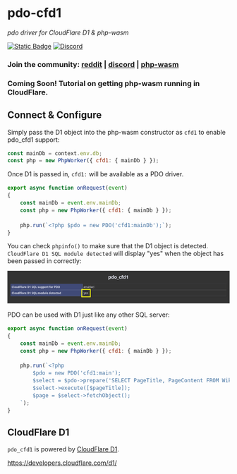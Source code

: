 # pdo-cfd1

*pdo driver for CloudFlare D1 & php-wasm*

[![Static Badge](https://img.shields.io/badge/reddit-always%20online-336699?style=for-the-badge&logo=reddit)](https://www.reddit.com/r/phpwasm/) [![Discord](https://img.shields.io/discord/1199824765666463835?style=for-the-badge&logo=discord&link=https%3A%2F%2Fdiscord.gg%2Fj8VZzju7gJ)](https://discord.gg/j8VZzju7gJ)

### Join the community: [reddit](https://www.reddit.com/r/phpwasm/) | [discord](https://discord.gg/j8VZzju7gJ) | [php-wasm](https://github.com/seanmorris/php-wasm)

### Coming Soon! Tutorial on getting php-wasm running in CloudFlare.

## Connect & Configure

Simply pass the D1 object into the php-wasm constructor as `cfd1` to enable pdo_cfd1 support:

```javascript
const mainDb = context.env.db;
const php = new PhpWorker({ cfd1: { mainDb } });
```

Once D1 is passed in, `cfd1:` will be available as a PDO driver.

```javascript
export async function onRequest(event)
{
	const mainDb = event.env.mainDb;
	const php = new PhpWorker({ cfd1: { mainDb } });
	
	php.run(`<?php $pdo = new PDO('cfd1:mainDb');`);
}
```

You can check `phpinfo()` to make sure that the D1 object is detected. `CloudFlare D1 SQL module detected` will display "yes" when the object has been passed in correctly:

![](https://raw.githubusercontent.com/seanmorris/pdo-cfd1/refs/heads/master/phpinfo.png)

PDO can be used with D1 just like any other SQL server:

```javascript
export async function onRequest(event)
{
	const mainDb = event.env.mainDb;
	const php = new PhpWorker({ cfd1: { mainDb } });
	
	php.run(`<?php
		$pdo = new PDO('cfd1:main');
		$select = $pdo->prepare('SELECT PageTitle, PageContent FROM WikiPages WHERE PageTitle = ?');
		$select->execute([$pageTitle]);
		$page = $select->fetchObject();
	`);
}
```

## CloudFlare D1

`pdo_cfd1` is powered by [CloudFlare D1](https://developers.cloudflare.com/d1/).

https://developers.cloudflare.com/d1/
